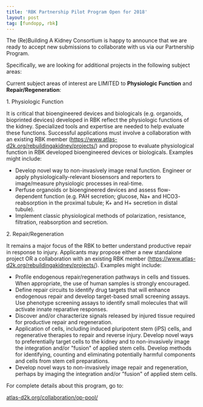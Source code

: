 ```yaml
---
title: 'RBK Partnership Pilot Program Open for 2018'
layout: post
tag: [fundopp, rbk]
---
```


The (Re)Building A Kidney Consortium is happy to announce that we are ready to accept new submissions to collaborate with us via our Partnership Program.

Specifically, we are looking for additional projects in the following subject areas:

<p>Current subject areas of interest are LIMITED to <strong>Physiologic Function</strong> and <strong>Repair/Regeneration</strong>:</p>

<p>  1.	Physiologic Function</p>
<p>It is critical that bioengineered devices and biologicals (e.g. organoids, bioprinted devices) developed in RBK reflect the physiologic functions of the kidney. Specialized tools and expertise are needed to help evaluate these functions. Successful applications must involve a collaboration with an existing RBK member (<a href="{{ "/rebuildingakidney/projects/" | relative_url }}">https://www.atlas-d2k.org/rebuildingakidney/projects/</a>) and propose to evaluate physiological function in RBK developed bioengineered devices or biologicals.  Examples might include: </p>
<ul>
  <li>Develop novel way to non-invasively image renal function.  Engineer or apply physiologically-relevant biosensors and reporters to image/measure physiologic processes in real-time.</li>
  <li>Perfuse organoids or bioengineered  devices and assess flow-dependent function (e.g. PAH secretion; glucose, Na+ and HCO3- reabsorption in the proximal tubule; K+ and H+ secretion in distal tubule).</li>
  <li>Implement classic physiological methods of polarization, resistance, filtration, reabsorption and secretion.</li>
</ul>

<p>2.	Repair/Regeneration</p>
<p>It remains a major focus of the RBK to better understand productive repair in response to injury.  Applicants may propose either a new standalone project OR a collaboration with an existing RBK member (<a href="https://www.atlas-d2k.org/rebuildingakidney/projects/">https://www.atlas-d2k.org/rebuildingakidney/projects/</a>). Examples might include:</p>
<ul>
  <li>Profile endogenous repair/regeneration pathways in cells and tissues.  When appropriate, the use of human samples is strongly encouraged.</li>
  <li>Define repair circuits to identify drug targets that will enhance endogenous repair and develop target-based small screening assays.  Use phenotype screening assays to identify small molecules that will activate innate reparative responses.</li>
  <li>Discover and/or characterize signals released by injured tissue required for productive repair and regeneration.</li>
  <li>Application of cells, including induced pluripotent stem (iPS) cells, and regenerative therapies to repair and reverse injury.  Develop novel ways to preferentially target cells to the kidney and to non-invasively image the integration and/or "fusion" of applied stem cells.  Develop methods for identifying, counting and eliminating potentially harmful components and cells from stem cell preparations.</li>
  <li>Develop novel ways to non-invasively image repair and regeneration, perhaps by imaging the integration and/or "fusion" of applied stem cells.</li>
</ul>

For complete details about this program, go to:

<a href="https://www.atlas-d2k.org/collaboration/op-pool/">atlas-d2k.org/collaboration/op-pool/</a>
